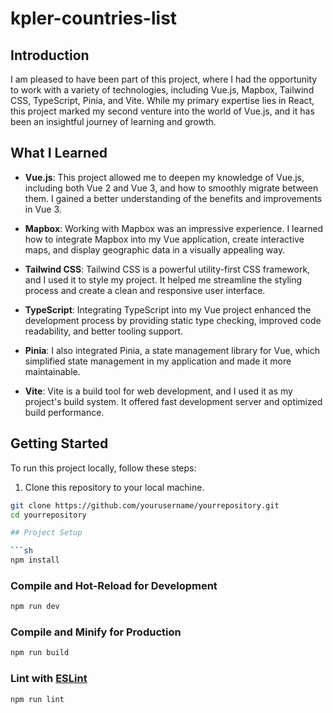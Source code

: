 # kpler-countries-list

## Introduction

I am pleased to have been part of this project, where I had the opportunity to work with a variety of technologies, including Vue.js, Mapbox, Tailwind CSS, TypeScript, Pinia, and Vite. While my primary expertise lies in React, this project marked my second venture into the world of Vue.js, and it has been an insightful journey of learning and growth.

## What I Learned

- **Vue.js**: This project allowed me to deepen my knowledge of Vue.js, including both Vue 2 and Vue 3, and how to smoothly migrate between them. I gained a better understanding of the benefits and improvements in Vue 3.

- **Mapbox**: Working with Mapbox was an impressive experience. I learned how to integrate Mapbox into my Vue application, create interactive maps, and display geographic data in a visually appealing way.

- **Tailwind CSS**: Tailwind CSS is a powerful utility-first CSS framework, and I used it to style my project. It helped me streamline the styling process and create a clean and responsive user interface.

- **TypeScript**: Integrating TypeScript into my Vue project enhanced the development process by providing static type checking, improved code readability, and better tooling support.

- **Pinia**: I also integrated Pinia, a state management library for Vue, which simplified state management in my application and made it more maintainable.

- **Vite**: Vite is a build tool for web development, and I used it as my project's build system. It offered fast development server and optimized build performance.

## Getting Started

To run this project locally, follow these steps:

1. Clone this repository to your local machine.

````bash
git clone https://github.com/yourusername/yourrepository.git
cd yourrepository

## Project Setup

```sh
npm install
````

### Compile and Hot-Reload for Development

```sh
npm run dev
```

### Compile and Minify for Production

```sh
npm run build
```

### Lint with [ESLint](https://eslint.org/)

```sh
npm run lint
```
